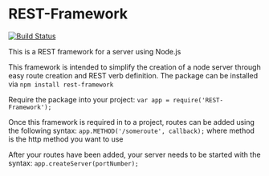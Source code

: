 # REST-Framework

[![Build Status](https://travis-ci.org/sschadwick/REST-Framework.svg)](https://travis-ci.org/sschadwick/REST-Framework)

This is a REST framework for a server using Node.js

This framework is intended to simplify the creation of a node server through easy route creation and REST verb definition. The package can be installed via ```npm install rest-framework```

Require the package into your project:
```var app = require('REST-Framework');```

Once this framework is required in to a project, routes can be added using the following syntax:
```app.METHOD('/someroute', callback);```
where method is the http method you want to use

After your routes have been added, your server needs to be started with the syntax:
```app.createServer(portNumber);```
